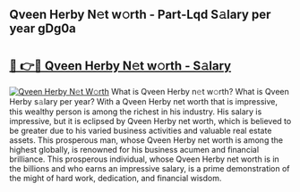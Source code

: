 ## Qveen Herby N𝚎t w𝚘rth - Part-Lqd S𝚊lary per year gDg0a

# <h2><a href="http://gc2eur.nevu.top/?p=Qveen+Herby">🔗 👉🔴 Qveen Herby N𝚎t w𝚘rth - S𝚊lary</a></h2>

[![Qveen Herby N𝚎t W𝚘rth](https://i.imgur.com/Oavwk0R.jpeg)](http://gc2eur.nevu.top/?p=Qveen+Herby)
What is Qveen Herby n𝚎t w𝚘rth? What is Qveen Herby s𝚊lary per year?
With a Qveen Herby net worth that is impressive, this wealthy person is among the richest in his industry. His salary is impressive, but it is eclipsed by Qveen Herby net worth, which is believed to be greater due to his varied business activities and valuable real estate assets. This prosperous man, whose Qveen Herby net worth is among the highest globally, is renowned for his business acumen and financial brilliance. This prosperous individual, whose Qveen Herby net worth is in the billions and who earns an impressive salary, is a prime demonstration of the might of hard work, dedication, and financial wisdom.
